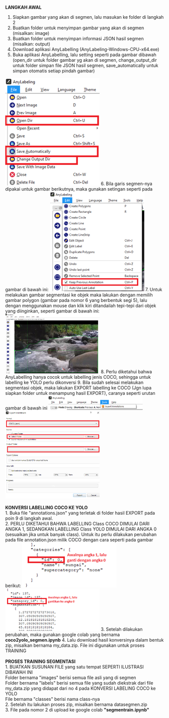<b>LANGKAH AWAL</b>
1. Siapkan gambar yang akan di segmen, lalu masukan ke folder di langkah 2
2. Buatkan folder untuk menyimpan gambar yang akan di segmen (misalkan: image)
3. Buatkan folder untuk menyimpan informasi JSON hasil segmen (misalkan: output)
4. Download aplikasi AnyLabelling (AnyLabeling-Windows-CPU-x64.exe)
5. Buka aplikasi AnyLabelling, lalu setting seperti pada gambar dibawah (open_dir untuk folder gambar yg akan di segmen, change_output_dir untuk folder simpan file JSON hasil segmen, save_automatically untuk simpan otomatis setiap pindah gambar) 
<img src="/asset/1.png" alt="prototype" width="300">
6. Bila garis segmen-nya dipakai untuk gambar berikutnya, maka gunakan setingan seperti pada gambar di bawah ini:
<img src="/asset/2.png" alt="prototype" width="300">
7. Untuk melakukan gambar segmentasi ke objek maka lakukan dengan memilih gambar polygon (gambar pada nomor 6 yang berbentuk segi 5), lalu dengan menggunakan mouse dan klik kiri ditandailah tepi-tepi dari objek yang diinginkan, seperti gambar di bawah ini:
<img src="/asset/3.png" alt="prototype" width="300">
8. Perlu diketahui bahwa AnyLabelling hanya cocok untuk labelling jenis COCO, sehingga untuk labelling ke YOLO perlu dikonversi
9. Bila sudah selesai melakukan segmentasi objek, maka lakukan EXPORT labelling ke COCO (Jgn lupa siapkan folder untuk menampung hasil EXPORT), caranya seperti urutan gambar di bawah ini
<img src="/asset/4.png" alt="prototype" width="300">
<img src="/asset/5.png" alt="prototype" width="300">
<br><br>
<b>KONVERSI LABELLING COCO KE YOLO</b><br>
1. Buka file "annotations.json" yang terletak di folder hasil EXPORT pada poin 9 di langkah awal. <br>
2. PERLU DIKETAHUI BAHWA LABELLING Class COCO DIMULAI DARI ANGKA 1, SEDANGKAN LABELLING Class YOLO DIMULAI DARI ANGKA 0 (sesuaikan jika untuk banyak class). Untuk itu perlu dilakukan perubahan pada file annotation.json milik COCO dengan cara seperti pada gambar berikut:
<img src="/asset/6.png" alt="prototype" width="300">
<img src="/asset/7.png" alt="prototype" width="300">
3. Setelah dilakukan perubahan, maka gunakan google colab yang bernama <b>coco2yolo_segmen.ipynb</b>
4. Lalu download hasil konversinya dalam bentuk zip, misalkan bernama my_data.zip. File ini digunakan untuk proses TRAINING
<br><br>
<b>PROSES TRAINING SEGMENTASI</b><br>
1. BUATKAN SUSUNAN FILE yang satu tempat SEPERTI ILUSTRASI DIBAWAH INI<br>
Folder bernama "images"   berisi semua file asli yang di segmen<br>
Folder bernama "labels"   berisi semua file yang sudah diekstrak dari file my_data.zip yang didapat dari no 4 pada KONVERSI LABELING COCO ke YOLO<br>
File bernama "classes"    berisi nama class-nya<br>
2. Setelah itu lakukan proses zip, misalkan bernama datasegmen.zip <br>
3. File pada nomor 2 di upload ke google colab <b>"segmentrain.ipynb"</b>
